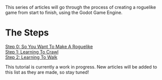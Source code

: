 <!--
.. title: Complete Roguelike Tutorial using Godot
.. slug: articles
.. date: 2017-06-1 01:00:00 UTC
.. tags: 
.. category: 
.. link: 
.. description: 
.. type: text
-->

This series of articles will go through the process of creating a roguelike game from start to finish, using the Godot Game Engine.

The Steps
=====

[Step 0: So You Want To Make A Roguelike](step-0-introduction.html)  
[Step 1: Learning To Crawl](http://cutter-janice-38234.netlify.com/step-1-setup.html)  
[Step 2: Learning To Walk](http://cutter-janice-38234.netlify.com/step-2-collision.html)  


This tutorial is currently a work in progress. New articles will be added to this list as they are made, so stay tuned!  





